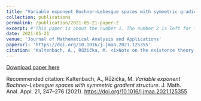 ```yaml
---
title: "Variable exponent Bochner–Lebesgue spaces with symmetric gradient structure"
collection: publications
permalink: /publication/2021-05-21-paper-2
excerpt: #'This paper is about the number 1. The number 2 is left for future work.'
date: 2021-05-21
venue: 'Journal of Mathematical Analysis and Applications'
paperurl: 'https://doi.org/10.1016/j.jmaa.2021.125355'
citation: 'Kaltenbach, A., Růžička, M. <i>Note on the existence theory for pseudo-monotone evolution problems</i>. J. Evol. Equ. 21, 247–276 (2021). https://doi.org/10.1007/s00028-020-00577-y'
---
```


[Download paper here](https://doi.org/10.1016/j.jmaa.2021.125355) 

Recommended citation: Kaltenbach, A., Růžička, M. <i>Variable exponent Bochner–Lebesgue spaces with symmetric gradient structure</i>. J. Math. Anal. Appl. 21, 247–276 (2021). https://doi.org/10.1016/j.jmaa.2021.125355

